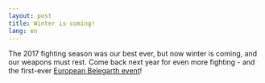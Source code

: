 ```yaml
---
layout: post
title: Winter is coming!
lang: en
---
```


The 2017 fighting season was our best ever, but now winter is coming, and our weapons must rest.
Come back next year for even more fighting - and the first-ever [European Belegarth event](http://battlevaria.monachium.org)!
